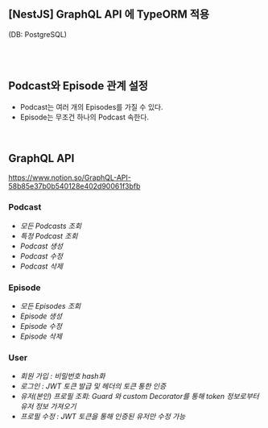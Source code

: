## [NestJS] GraphQL API 에 TypeORM 적용

(DB: PostgreSQL)

<br>
<br>

## Podcast와 Episode 관계 설정

- Podcast는 여러 개의 Episodes를 가질 수 있다.
- Episode는 무조건 하나의 Podcast 속한다.

<br>

## GraphQL API

https://www.notion.so/GraphQL-API-58b85e37b0b540128e402d90061f3bfb

### Podcast

- _모든 Podcasts 조회_
- _특정 Podcast 조회_
- _Podcast 생성_
- _Podcast 수정_
- _Podcast 삭제_

### Episode

- _모든 Episodes 조회_
- _Episode 생성_
- _Episode 수정_
- _Episode 삭제_

### User

- _회원 가입 : 비밀번호 hash화_
- _로그인 : JWT 토큰 발급 및 헤더의 토큰 통한 인증_
- _유저(본인) 프로필 조회: Guard 와 custom Decorator를 통해 token 정보로부터 유저 정보 가져오기_
- _프로필 수정 : JWT 토큰을 통해 인증된 유저만 수정 가능_
